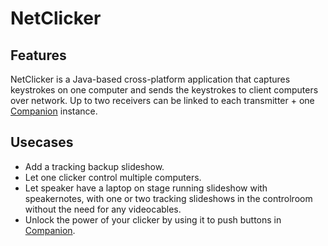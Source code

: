 # NetClicker

## Features
NetClicker is a Java-based cross-platform application that captures keystrokes on one computer and sends the keystrokes to client computers over network.
Up to two receivers can be linked to each transmitter + one [Companion](https://bitfocus.io/companion/) instance.

## Usecases
- Add a tracking backup slideshow.
- Let one clicker control multiple computers.
- Let speaker have a laptop on stage running slideshow with speakernotes, with one or two tracking slideshows in the controlroom without the need for any videocables.
- Unlock the power of your clicker by using it to push buttons in [Companion](https://bitfocus.io/companion/).
